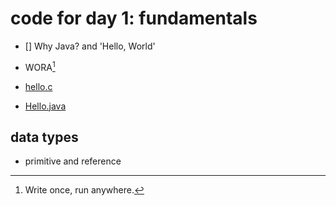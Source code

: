 # code for day 1: fundamentals

- [] Why Java? and 'Hello, World'

- WORA[^1]
- [hello.c](./HelloWorld/hello.c)
- [Hello.java](./HelloWorld/Hello.java)

## data types

- primitive and reference

[^1]: Write once, run anywhere.
